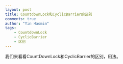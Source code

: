 ```yaml
---
layout: post
title: CountdownLock和CyclicBarrier的区别
comments: true
author: "Yin Haomin"
tags:
    - CountdownLock
    - CyclicBarrier
    - 区别
---
```


我们来看看CountDownLock和CyclicBarrier的区别，用法。</br>
